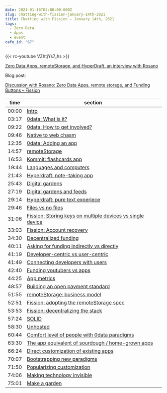 ```yaml
---
date: 2021-01-16T03:00:00.000Z
slug: chatting-with-fission-january-14th-2021
title: Chatting with Fission – January 14th, 2021
tags:
  - Zero Data
  - Apps
  - event
cafe_id: "67"
---
```


{{< rc-youtube VZhtjYs7_hs >}}

[Zero Data Apps, remoteStorage, and HyperDraft, an interview with Rosano](https://talk.fission.codes/t/zero-data-apps-remotestorage-and-hyperdraft-an-interview-with-rosano/1341)

Blog post:

[Discussion with Rosano: Zero Data Apps, remote storage, and Funding Buttons – Fission](https://fission.codes/blog/rosano-zero-data-apps-remote-storage/)

| time  | section                                                                                            |
| ----- | -------------------------------------------------------------------------------------------------- |
| 00:00 | [Intro](https://vimeo.com/500673127#t=00m00s)                                                      |
| 03:17 | [0data: What is it?](https://vimeo.com/500673127#t=03m17s)                                         |
| 09:22 | [0data: How to get involved?](https://vimeo.com/500673127#t=09m22s)                                |
| 09:46 | [Native to web chasm](https://vimeo.com/500673127#t=09m46s)                                        |
| 12:35 | [0data: Adding an app](https://vimeo.com/500673127#t=12m35s)                                       |
| 14:57 | [remoteStorage](https://vimeo.com/500673127#t=14m57s)                                              |
| 16:53 | [Kommit: flashcards app](https://vimeo.com/500673127#t=16m53s)                                     |
| 19:44 | [Languages and computers](https://vimeo.com/500673127#t=19m44s)                                    |
| 21:43 | [Hyperdraft: note-taking app](https://vimeo.com/500673127#t=21m43s)                                |
| 25:43 | [Digital gardens](https://vimeo.com/500673127#t=25m43s)                                            |
| 27:19 | [Digital gardens and feeds](https://vimeo.com/500673127#t=27m19s)                                  |
| 29:14 | [Hyperdraft: pure text experiece](https://vimeo.com/500673127#t=29m14s)                            |
| 29:46 | [Files vs no files](https://vimeo.com/500673127#t=29m46s)                                          |
| 31:06 | [Fission: Storing keys on multiple devices vs single device](https://vimeo.com/500673127#t=31m06s) |
| 33:03 | [Fission: Account recovery](https://vimeo.com/500673127#t=33m03s)                                  |
| 34:30 | [Decentralized funding](https://vimeo.com/500673127#t=34m30s)                                      |
| 40:11 | [Asking for funding indirectly vs directly](https://vimeo.com/500673127#t=40m11s)                  |
| 41:19 | [Developer-centric vs user-centric](https://vimeo.com/500673127#t=41m19s)                          |
| 41:49 | [Connecting developers with users](https://vimeo.com/500673127#t=41m49s)                           |
| 42:40 | [Funding youtubers vs apps](https://vimeo.com/500673127#t=42m40s)                                  |
| 44:25 | [App metrics](https://vimeo.com/500673127#t=44m25s)                                                |
| 48:57 | [Building an open payment standard](https://vimeo.com/500673127#t=48m57s)                          |
| 51:55 | [remoteStorage: business model](https://vimeo.com/500673127#t=51m55s)                              |
| 52:51 | [Fission: adopting the remoteStorage spec](https://vimeo.com/500673127#t=52m51s)                   |
| 53:53 | [Fission: decentralizing the stack](https://vimeo.com/500673127#t=53m53s)                          |
| 57:24 | [SOLID](https://vimeo.com/500673127#t=57m24s)                                                      |
| 58:30 | [Unhosted](https://vimeo.com/500673127#t=58m30s)                                                   |
| 60:44 | [Comfort level of people with 0data paradigms](https://vimeo.com/500673127#t=60m44s)               |
| 63:30 | [The app equivalent of sourdough / home-grown apps](https://vimeo.com/500673127#t=63m30s)          |
| 66:24 | [Direct customization of existing apps](https://vimeo.com/500673127#t=66m24s)                      |
| 70:07 | [Bootstrapping new paradigms](https://vimeo.com/500673127#t=70m07s)                                |
| 71:50 | [Popularizing customization](https://vimeo.com/500673127#t=71m50s)                                 |
| 74:06 | [Making technology invisible](https://vimeo.com/500673127#t=74m06s)                                |
| 75:01 | [Make a garden](https://vimeo.com/500673127#t=75m01s)                                              |
